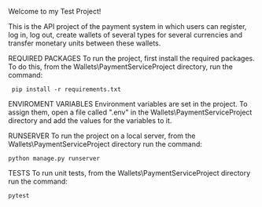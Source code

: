 Welcome to my Test Project! 

This is the API project of the payment system in which users can register, log in, log out, create wallets of several types for several currencies and transfer monetary units between these wallets.

REQUIRED PACKAGES
To run the project, first install the required packages. To do this, from the
Wallets\PaymentServiceProject directory, run the command:

```
 pip install -r requirements.txt
````

ENVIROMENT VARIABLES
Environment variables are set in the project. To assign them, open a file called ".env" in the Wallets\PaymentServiceProject directory and add the values ​​for the variables to it.

RUNSERVER
To run the project on a local server, from the
Wallets\PaymentServiceProject directory run the command:

```
python manage.py runserver
```

TESTS
To run unit tests, from the Wallets\PaymentServiceProject directory run the command: 

```
pytest
``` 
